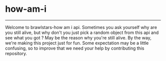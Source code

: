# how-am-i
----------------

Welcome to brawlstars-how am i api. Sometimes you ask yourself why are you still alive, but why don't you just pick a random object from this api and see what you got ? May be the reason why you're still alive. By the way, we're making this project just for fun. Some expectation may be a little confusing, so to improve that we need your help by contributing this repository.

 
